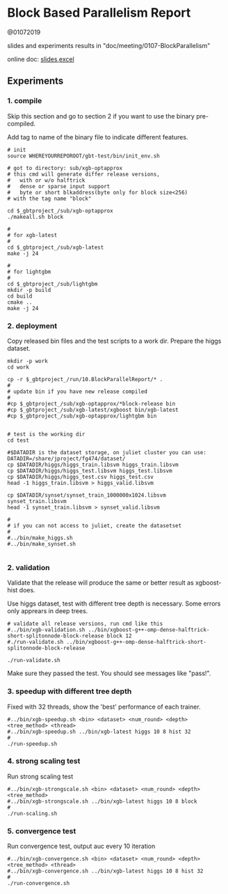 Block Based Parallelism Report
=================================

@01072019

slides and experiments results in "doc/meeting/0107-BlockParallelism"

online doc: [slides](https://docs.google.com/presentation/d/1iI4aKmvN92L_Y5Tlm_7ElB_InYVWTf8ECB4Z9t8b8ms/edit?usp=sharing),[excel](https://docs.google.com/spreadsheets/d/1VTqkyGIVRo1wxgf-K7tbkKPywSulBRonfY0n72L_mm0/edit?usp=sharing)


## Experiments

### 1. compile

Skip this section and go to section 2 if you want to use the binary pre-compiled.

Add tag to name of the binary file to indicate different features.

```
# init
source WHEREYOURREPOROOT/gbt-test/bin/init_env.sh 

# got to directory: sub/xgb-optapprox
# this cmd will generate differ release versions, 
#   with or w/o halftrick
#   dense or sparse input support
#   byte or short blkaddress(byte only for block size<256)
# with the tag name "block"

cd $_gbtproject_/sub/xgb-optapprox
./makeall.sh block

# 
# for xgb-latest
#
cd $_gbtproject_/sub/xgb-latest
make -j 24

#
# for lightgbm
#
cd $_gbtproject_/sub/lightgbm
mkdir -p build
cd build
cmake ..
make -j 24 

```


### 2. deployment

Copy released bin files and the test scripts to a work dir.
Prepare the higgs dataset.

```
mkdir -p work
cd work

cp -r $_gbtproject_/run/10.BlockParallelReport/* .
#
# update bin if you have new release compiled
#
#cp $_gbtproject_/sub/xgb-optapprox/*block-release bin
#cp $_gbtproject_/sub/xgb-latest/xgboost bin/xgb-latest
#cp $_gbtproject_/sub/xgb-optapprox/lightgbm bin


# test is the working dir
cd test

#$DATADIR is the dataset storage, on juliet cluster you can use:
DATADIR=/share/jproject/fg474/dataset/
cp $DATADIR/higgs/higgs_train.libsvm higgs_train.libsvm
cp $DATADIR/higgs/higgs_test.libsvm higgs_test.libsvm
cp $DATADIR/higgs/higgs_test.csv higgs_test.csv
head -1 higgs_train.libsvm > higgs_valid.libsvm

cp $DATADIR/synset/synset_train_1000000x1024.libsvm synset_train.libsvm
head -1 synset_train.libsvm > synset_valid.libsvm

#
# if you can not access to juliet, create the datasetset
#
#../bin/make_higgs.sh
#../bin/make_synset.sh


```

### 2. validation

Validate that the release will produce the same or better result as xgboost-hist does.

Use higgs dataset, test with different tree depth is necessary. Some errors only apprears in deep trees.

```
# validate all release versions, run cmd like this
#../bin/xgb-validation.sh ../bin/xgboost-g++-omp-dense-halftrick-short-splitonnode-block-release block 12
#./run-validate.sh ../bin/xgboost-g++-omp-dense-halftrick-short-splitonnode-block-release 

./run-validate.sh 

```

Make sure they passed the test. You should see messages like "pass!".

### 3. speedup with different tree depth

Fixed with 32 threads, show the 'best' performance of each trainer.

```
#../bin/xgb-speedup.sh <bin> <dataset> <num_round> <depth> <tree_method> <thread>
#../bin/xgb-speedup.sh ../bin/xgb-latest higgs 10 8 hist 32
#
./run-speedup.sh

```

### 4. strong scaling test 

Run strong scaling test

```
#../bin/xgb-strongscale.sh <bin> <dataset> <num_round> <depth> <tree_method>
#../bin/xgb-strongscale.sh ../bin/xgb-latest higgs 10 8 block 
#
./run-scaling.sh 

```

### 5. convergence test 

Run convergence test, output auc every 10 iteration

```
#../bin/xgb-convergence.sh <bin> <dataset> <num_round> <depth> <tree_method> <thread>
#../bin/xgb-convergence.sh ../bin/xgb-latest higgs 10 8 hist 32
#
./run-convergence.sh 

```












